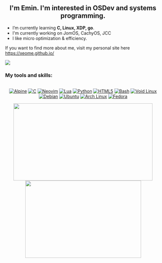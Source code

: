 <h2 align="center">I'm Emin. I'm interested in OSDev and systems programming.</b></h2>

* I’m currently learning <b>C, Linux, XDP, go</b>.</br>
* I'm currently working on JomOS, CachyOS, JCC</br>
* I like micro optimization & efficiency.</br>

If you want to find more about me, visit my personal site here https://xeome.github.io/

<a href="#"><img src="https://komarev.com/ghpvc/?username=xeome"></img></a>

### My tools and skills:

<p align="center"><br>
<a href="https://www.alpinelinux.org/"><img alt="Alpine" src="https://img.shields.io/badge/Alpine_Linux-%230D597F.svg?style=for-the-badge&logo=alpine-linux&logoColor=white"></img></a>
<a href="http://www.open-std.org/jtc1/sc22/wg14/"><img alt="C" src="https://img.shields.io/badge/c-%2300599C.svg?style=for-the-badge&logo=c&logoColor=white"></img></a>
<a href="https://neovim.io//"><img alt="Neovim" src="https://img.shields.io/badge/NeoVim-%2357A143.svg?&style=for-the-badge&logo=neovim&logoColor=white"></img></a>
<a href="https://www.lua.org/"><img alt="Lua" src="https://img.shields.io/badge/lua-000080?style=for-the-badge&logo=lua&logoColor=white"></img></a>
<a href="https://python.org"><img alt="Python" src="https://img.shields.io/badge/Python-4584B6?style=for-the-badge&logo=python&logoColor=white"></img></a>
<a href="https://developer.mozilla.org/en-US/docs/Glossary/HTML5"><img alt="HTML5" src="https://img.shields.io/badge/HTML5-E44D26?style=for-the-badge&logo=html5&logoColor=white"></img></a>
<a href="https://www.gnu.org/software/bash"><img alt="Bash" src="https://img.shields.io/badge/Bash-121011?style=for-the-badge&logo=gnu-bash&logoColor=white"></img></a>
<a href="https://voidlinux.org"><img alt="Void Linux" src="https://img.shields.io/badge/Void_Linux-478061?style=for-the-badge&logo=void-linux&logoColor=white"></img></a>
<a href="https://debian.org"><img alt="Debian" src="https://img.shields.io/badge/Debian-A80030?style=for-the-badge&logo=debian&logoColor=white"></img></a>
<a href="https://ubuntu.com"><img alt="Ubuntu" src="https://img.shields.io/badge/Ubuntu-E95420?style=for-the-badge&logo=ubuntu&logoColor=white"></img></a>
<a href="https://archlinux.org"><img alt="Arch Linux" src="https://img.shields.io/badge/Arch_Linux-1793D1?style=for-the-badge&logo=arch-linux&logoColor=white"></img></a>
<a href="https://getfedora.org"><img alt="Fedora" src="https://img.shields.io/badge/Fedora-51A2DA?style=for-the-badge&logo=fedora&logoColor=white"></img></a>
</br></p>


<p align="center">
<img height=250 width=450 src="https://github-readme-stats.vercel.app/api?username=xeome&show_icons=true&theme=dark"></img>
<img height=250 width=375 src="https://github-readme-stats.vercel.app/api/top-langs/?username=xeome&langs_count=9&layout=compact&theme=dark"></img>
</p>
